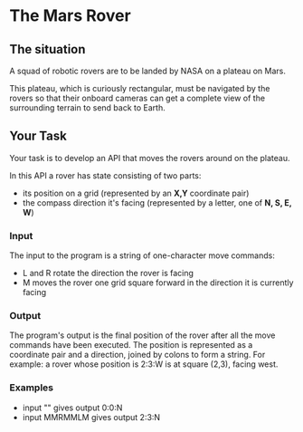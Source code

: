 # The Mars Rover

## The situation
A squad of robotic rovers are to be landed by NASA on a plateau on Mars.

This plateau, which is curiously rectangular, must be navigated by the rovers so that their onboard cameras can get a complete view of the surrounding terrain to send back to Earth.

## Your Task
Your task is to develop an API that moves the rovers around on the plateau.

In this API a rover has state consisting of two parts:
* its position on a grid (represented by an **X,Y** coordinate pair)
* the compass direction it's facing (represented by a letter, one of **N, S, E, W**)

### Input
The input to the program is a string of one-character move commands:

* L and R rotate the direction the rover is facing
* M moves the rover one grid square forward in the direction it is currently facing

### Output
The program's output is the final position of the rover after all the move commands have been executed. The position is represented as a coordinate pair and a direction, joined by colons to form a string. For example: a rover whose position is 2:3:W is at square (2,3), facing west.

### Examples
* input "" gives output 0:0:N
* input MMRMMLM gives output 2:3:N
